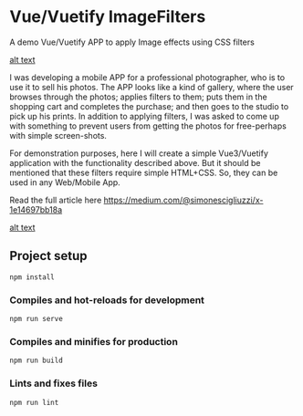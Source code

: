 # Vue/Vuetify ImageFilters
A demo Vue/Vuetify APP to apply Image effects using CSS filters

[alt text](https://miro.medium.com/max/720/1*M0BncfU1BlAvXX_FOoXn3g.webp)

I was developing a mobile APP for a professional photographer, who is to use it to sell his photos. The APP looks like a kind of gallery, where the user browses through the photos; applies filters to them; puts them in the shopping cart and completes the purchase; and then goes to the studio to pick up his prints.
In addition to applying filters, I was asked to come up with something to prevent users from getting the photos for free-perhaps with simple screen-shots.

For demonstration purposes, here I will create a simple Vue3/Vuetify application with the functionality described above.
But it should be mentioned that these filters require simple HTML+CSS. So, they can be used in any Web/Mobile App.

Read the full article here https://medium.com/@simonescigliuzzi/x-1e14697bb18a

[alt text](https://github.com/SimoneVB/Vue-Vuetify-Image-Filters/blob/main/result.gif?raw=true)

## Project setup
```
npm install
```

### Compiles and hot-reloads for development
```
npm run serve
```

### Compiles and minifies for production
```
npm run build
```

### Lints and fixes files
```
npm run lint
```

